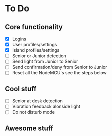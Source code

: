 # To Do
## Core functionality
- [x] Logins
- [x] User profiles/settings
- [x] Island profiles/settings
- [ ] Senior or Junior detection
- [ ] Send light from Junior to Senior
- [ ] Send confirmation/deny from Senior to Junior
- [ ] Reset all the NodeMCU's see the steps below

## Cool stuff
- [ ] Senior at desk detection
- [ ] Vibration feedback alonside light
- [ ] Do not disturb mode

## Awesome stuff
